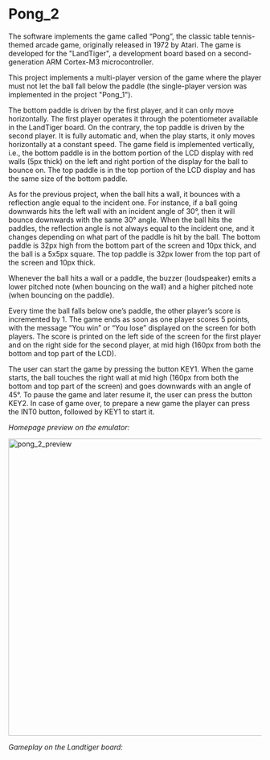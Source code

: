 # Pong_2
The software implements the game called “Pong”, the classic table tennis-themed arcade game, originally released in 1972 by Atari. The game is developed for the "LandTiger", a development board based on a second-generation ARM Cortex-M3 microcontroller.

This project implements a multi-player version of the game where the player must not let the ball fall below the paddle (the single-player version was implemented in the project "Pong_1").

The bottom paddle is driven by the first player, and it can only move horizontally. The first player operates it through the potentiometer available in the LandTiger board.
On the contrary, the top paddle is driven by the second player. It is fully automatic and, when the play starts, it only moves horizontally at a constant speed.
The game field is implemented vertically, i.e., the bottom paddle is in the bottom portion of the LCD display with red walls (5px thick) on the left and right portion of the display for the ball to bounce on. The top paddle is in the top portion of the LCD display and has the same size of the bottom paddle.

As for the previous project, when the ball hits a wall, it bounces with a reflection angle equal to the incident one. For instance, if a ball going downwards hits the left wall with an incident angle of 30°, then it will bounce downwards with the same 30° angle.
When the ball hits the paddles, the reflection angle is not always equal to the incident one, and it changes depending on what part of the paddle is hit by the ball.
The bottom paddle is 32px high from the bottom part of the screen and 10px thick, and the ball is a 5x5px square. The top paddle is 32px lower from the top part of the screen and 10px thick.

Whenever the ball hits a wall or a paddle, the buzzer (loudspeaker) emits a lower pitched note (when bouncing on the wall) and a higher pitched note (when bouncing on the paddle).

Every time the ball falls below one’s paddle, the other player’s score is incremented by 1. The game ends as soon as one player scores 5 points, with the message “You win” or “You lose” displayed on the screen for both players. The score is printed on the left side of the screen for the first player and on the right side for the second player, at mid high (160px from both the bottom and top part of the LCD).

The user can start the game by pressing the button KEY1. When the game starts, the ball touches the right wall at mid high (160px from both the bottom and top part of the screen) and goes downwards with an angle of 45°. To pause the game and later resume it, the user can press the button KEY2. In case of game over, to prepare a new game the player can press the INT0 button, followed by KEY1 to start it.

_Homepage preview on the emulator:_

<img width="591" alt="pong_2_preview" src="https://user-images.githubusercontent.com/22116863/149555396-6699769f-a0cd-45e0-bdad-483924adc4cd.png">

_Gameplay on the Landtiger board:_

